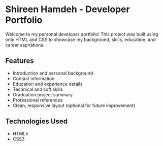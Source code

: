 # Shireen Hamdeh - Developer Portfolio

Welcome to my personal developer portfolio! This project was built using only HTML and CSS to showcase my background, skills, education, and career aspirations.

## Features

- Introduction and personal background
- Contact information
- Education and experience details
- Technical and soft skills
- Graduation project summary
- Professional references
- Clean, responsive layout (optional for future improvement)

## Technologies Used

- HTML5
- CSS3

